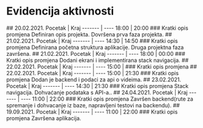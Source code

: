 # Evidencija aktivnosti
<x>
## 20.02.2021.
Pocetak | Kraj
------- | ----
18:00   | 20:00
### Kratki opis promjena
Definiran opis projekta.
Dovršena prva faza projekta.
<x>
## 21.02.2021.
Pocetak | Kraj
------- | ----
14:30   | 14:50
### Kratki opis promjena
Definirana početna struktura aplikacije. 
Druga projektna faza završena.
<x>
## 21.02.2021.
Pocetak | Kraj
------- | ----
18:00   | 00:00
### Kratki opis promjena
Dodani ekrani i implementirana stack navigacija.
<x>
## 22.02.2021.
Pocetak | Kraj
------- | ----
15:00   |
### Kratki opis promjena
<x>
## 22.02.2021.
Pocetak | Kraj
------- | ----
15:00   | 21:30
### Kratki opis promjena
Dodan je backend i podaci za api o videima.
<x>
## 23.02.2021.
Pocetak | Kraj
------- | ----
14:30   | 21:30
### Kratki opis promjena
Stack navigacija. Dohvaćanje podataka s API-a..
<x>
## 24.04.2021.
Pocetak | Kraj
------- | ----
11:00   | 22:00
### Kratki opis promjena
Završen backend(rute za spremanje i dohvacanje iz baze, napravljeni testovi na backendu).
<x>
## 19.09.2021.
Pocetak | Kraj
------- | ----
11:00   | 22:00
### Kratki opis promjena
Završena aplikacija.
<x>
